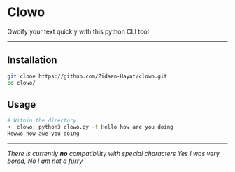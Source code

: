 # Clowo

Owoify your text quickly with this python CLI tool

---

## Installation

```zsh
git clone https://github.com/Zidaan-Hayat/clowo.git
cd clowo/
```

## Usage

```zsh
# Within the directory
➜  clowo: python3 clowo.py -t Hello how are you doing
Hewwo how awe you doing
```

---

_There is currently **no** compatibility with special characters_
_Yes I was very bored, No I am not a furry_